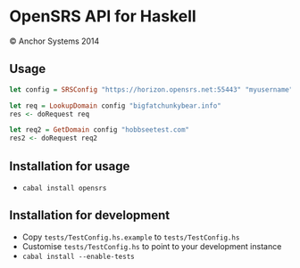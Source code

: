 # OpenSRS API for Haskell

© Anchor Systems 2014

## Usage

```haskell
let config = SRSConfig "https://horizon.opensrs.net:55443" "myusername" "mykey" "127.0.0.1"

let req = LookupDomain config "bigfatchunkybear.info"
res <- doRequest req

let req2 = GetDomain config "hobbseetest.com"
res2 <- doRequest req2
```

## Installation for usage

* `cabal install opensrs`

## Installation for development

* Copy `tests/TestConfig.hs.example` to `tests/TestConfig.hs`
* Customise `tests/TestConfig.hs` to point to your development instance
* `cabal install --enable-tests`
